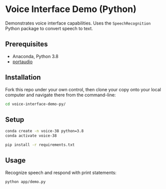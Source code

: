 # Voice Interface Demo (Python)

Demonstrates voice interface capabilities. Uses the `SpeechRecognition` Python package to convert speech to text.

## Prerequisites

  + Anaconda, Python 3.8
  + [portaudio](https://github.com/prof-rossetti/intro-to-python/blob/master/notes/python/packages/speech_recognition.md#prerequisites)

## Installation

Fork this repo under your own control, then clone your copy onto your local computer and navigate there from the command-line:

```sh
cd voice-interface-demo-py/
```

## Setup

```sh
conda create -n voice-38 python=3.8
conda activate voice-38
```

```sh
pip install -r requirements.txt
```

## Usage

Recognize speech and respond with print statements:

```sh
python app/demo.py
```
